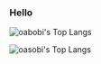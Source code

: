 ### Hello
![oabobi's Top Langs](https://github-readme-stats.vercel.app/api/top-langs/?username=oasoobi&size_weight=0.5&count_weight=0.5&langs_count=20&layout=compact)

![oasobi's Top Langs](https://github-readme-stats.vercel.app/api/top-langs/?username=oasoobi&size_weight=0.5&count_weight=0.5&langs_count=20)